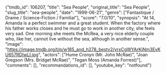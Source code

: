 {"tmdb_id": 106207, "title": "Sea People", "original_title": "Sea People", "slug_title": "sea-people", "date": "1999-06-21", "genre": ["Fantastique / Drame / Science-Fiction / Familial"], "score": "7.0/10", "synopsis": "At 14, Amanda is a perfect swimmer and a great student. When the factory where his father works closes and he must go to work in another city, she feels very sad. One morning she meets the McRea, a very nice elderly couple who, like her, cannot live without the sea, although in another sense.", "image": "https://image.tmdb.org/t/p/w185_and_h278_bestv2/yrxCgWYArKiNm3EvKU657RDIwLI.jpg", "actors": ["Hume Cronyn (Mr. John McRae)", "Joan Gregson (Mrs. Bridget McRae)", "Tegan Moss (Amanda Forrest)"], "comments": [], "recommandations_id": [], "youtube_key": "notfound"}